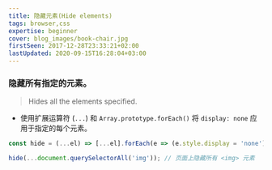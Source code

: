 ```yaml
---
title: 隐藏元素(Hide elements)
tags: browser,css
expertise: beginner
cover: blog_images/book-chair.jpg
firstSeen: 2017-12-28T23:33:21+02:00
lastUpdated: 2020-09-15T16:28:04+03:00
---
```


### 隐藏所有指定的元素。
> Hides all the elements specified.

- 使用扩展运算符 (`...`) 和 `Array.prototype.forEach()` 将 `display: none` 应用于指定的每个元素。

```js
const hide = (...el) => [...el].forEach(e => (e.style.display = 'none'));
```

```js
hide(...document.querySelectorAll('img')); // 页面上隐藏所有 <img> 元素
```
